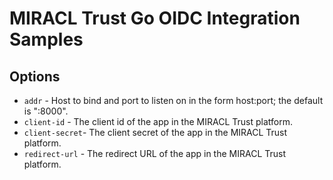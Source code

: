 # MIRACL Trust Go OIDC Integration Samples

## Options

- `addr` - Host to bind and port to listen on in the form host:port; the default is ":8000".
- `client-id` - The client id of the app in the MIRACL Trust platform.
- `client-secret`- The client secret of the app in the MIRACL Trust platform.
- `redirect-url` - The redirect URL of the app in the MIRACL Trust platform.

